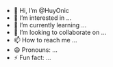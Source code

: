 - 👋 Hi, I’m @HuyOnic
- 👀 I’m interested in ...
- 🌱 I’m currently learning ...
- 💞️ I’m looking to collaborate on ...
- 📫 How to reach me ...
- 😄 Pronouns: ...
- ⚡ Fun fact: ...

<!---
HuyOnic/HuyOnic is a ✨ special ✨ repository because its `README.md` (this file) appears on your GitHub profile.
You can click the Preview link to take a look at your changes.
--->

